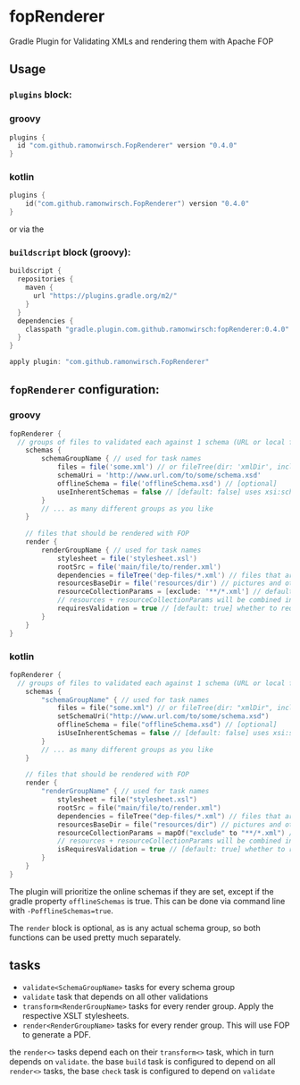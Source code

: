 # fopRenderer
Gradle Plugin for Validating XMLs and rendering them with Apache FOP

## Usage

### `plugins` block:

### groovy
```groovy
plugins {
  id "com.github.ramonwirsch.FopRenderer" version "0.4.0"
}
```
### kotlin
```kotlin
plugins {
    id("com.github.ramonwirsch.FopRenderer") version "0.4.0"
}
```
or via the

### `buildscript` block (groovy):
```groovy
buildscript {
  repositories {
    maven {
      url "https://plugins.gradle.org/m2/"
    }
  }
  dependencies {
    classpath "gradle.plugin.com.github.ramonwirsch:fopRenderer:0.4.0"
  }
}

apply plugin: "com.github.ramonwirsch.FopRenderer"
```

## `fopRenderer` configuration:
### groovy
```groovy
fopRenderer {
  // groups of files to validated each against 1 schema (URL or local file)
	schemas {
		schemaGroupName { // used for task names
			files = file('some.xml') // or fileTree(dir: 'xmlDir', include: '*.xml')
			schemaUri = 'http://www.url.com/to/some/schema.xsd'
			offlineSchema = file('offlineSchema.xsd') // [optional]
			useInherentSchemas = false // [default: false] uses xsi:schemaLocation tags or Doctype statements in the XML files for validation instead of forced schema
		}
		// ... as many different groups as you like
	}
	
	// files that should be rendered with FOP
	render {
		renderGroupName { // used for task names
			stylesheet = file('stylesheet.xsl')
			rootSrc = file('main/file/to/render.xml')
			dependencies = fileTree('dep-files/*.xml') // files that are monitored by transformTask. Defaults to siblings of rootSrc
			resourcesBaseDir = file('resources/dir') // pictures and other resources. Links will be interpreted relative to this
			resourceCollectionParams = [exclude: '**/*.xml'] // default: params for resource fileTree.
			// resources + resourceCollectionParams will be combined into a FileCollection that is monitored for changes by the renderTask
			requiresValidation = true // [default: true] whether to require passing of schema validation before attempting to transform/render
		}
	}
}
```
### kotlin
```kotlin
fopRenderer {
  // groups of files to validated each against 1 schema (URL or local file)
	schemas {
		"schemaGroupName" { // used for task names
			files = file("some.xml") // or fileTree(dir: "xmlDir", include: "*.xml")
			setSchemaUri("http://www.url.com/to/some/schema.xsd")
			offlineSchema = file("offlineSchema.xsd") // [optional]
			isUseInherentSchemas = false // [default: false] uses xsi:schemaLocation tags or Doctype statements in the XML files for validation instead of forced schema
		}
		// ... as many different groups as you like
	}
	
	// files that should be rendered with FOP
	render {
		"renderGroupName" { // used for task names
			stylesheet = file("stylesheet.xsl")
			rootSrc = file("main/file/to/render.xml")
			dependencies = fileTree("dep-files/*.xml") // files that are monitored by transformTask. Defaults to siblings of rootSrc
			resourcesBaseDir = file("resources/dir") // pictures and other resources. Links will be interpreted relative to this
			resourceCollectionParams = mapOf("exclude" to "**/*.xml") // default: params for resource fileTree.
			// resources + resourceCollectionParams will be combined into a FileCollection that is monitored for changes by the renderTask
			isRequiresValidation = true // [default: true] whether to require passing of schema validation before attempting to transform/render
		}
	}
}
```

The plugin will prioritize the online schemas if they are set, except if the gradle property `offlineSchemas` is true.
This can be done via command line with `-PofflineSchemas=true`.

The `render` block is optional, as is any actual schema group, so both functions can be used pretty much separately.

## tasks
* `validate<SchemaGroupName>` tasks for every schema group
* `validate` task that depends on all other validations
* `transform<RenderGroupName>` tasks for every render group. Apply the respective XSLT stylesheets.
* `render<RenderGroupName>` tasks for every render group. This will use FOP to generate a PDF.

the `render<>` tasks depend each on their `transform<>` task, which in turn depends on `validate`.
the base `build` task is configured to depend on all `render<>` tasks, the base `check` task is configured to depend on `validate`
